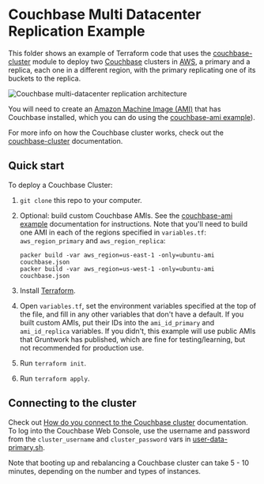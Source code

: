 # Couchbase Multi Datacenter Replication Example

This folder shows an example of Terraform code that uses the 
[couchbase-cluster](https://github.com/gruntwork-io/terraform-aws-couchbase/tree/main/modules/couchbase-cluster) 
module to deploy two [Couchbase](https://www.couchbase.com/) clusters in [AWS](https://aws.amazon.com/), a primary and
a replica, each one in a different region, with the primary replicating one of its buckets to the replica.

![Couchbase multi-datacenter replication architecture](https://github.com/gruntwork-io/terraform-aws-couchbase/blob/main/_docs/couchbase-multi-datacenter-replication-architecture.png?raw=true)

You will need to create an [Amazon Machine Image (AMI)](http://docs.aws.amazon.com/AWSEC2/latest/UserGuide/AMIs.html) 
that has Couchbase installed, which you can do using the [couchbase-ami 
example](https://github.com/gruntwork-io/terraform-aws-couchbase/tree/main/examples/couchbase-ami)). 

For more info on how the Couchbase cluster works, check out the 
[couchbase-cluster](https://github.com/gruntwork-io/terraform-aws-couchbase/tree/main/modules/couchbase-cluster) documentation.



## Quick start

To deploy a Couchbase Cluster:

1. `git clone` this repo to your computer.
1. Optional: build custom Couchbase AMIs. See the
   [couchbase-ami example](https://github.com/gruntwork-io/terraform-aws-couchbase/tree/main/examples/couchbase-ami)
   documentation for instructions. Note that you'll need to build one AMI in each of the regions specified in
   `variables.tf`: `aws_region_primary` and `aws_region_replica`:

    ```
    packer build -var aws_region=us-east-1 -only=ubuntu-ami couchbase.json
    packer build -var aws_region=us-west-1 -only=ubuntu-ami couchbase.json
    ```

1. Install [Terraform](https://www.terraform.io/).
1. Open `variables.tf`, set the environment variables specified at the top of the file, and fill in any other variables that
   don't have a default. If you built custom AMIs, put their IDs into the `ami_id_primary` and `ami_id_replica`
   variables. If you didn't, this example will use public AMIs that Gruntwork has published, which are fine for
   testing/learning, but not recommended for production use.
1. Run `terraform init`.
1. Run `terraform apply`.




## Connecting to the cluster

Check out [How do you connect to the Couchbase
cluster](https://github.com/gruntwork-io/terraform-aws-couchbase/tree/main/modules/couchbase-cluster#how-do-you-connect-to-the-couchbase-cluster)
documentation. To log into the Couchbase Web Console, use the username and password from the `cluster_username`
and `cluster_password` vars in
[user-data-primary.sh](https://github.com/gruntwork-io/terraform-aws-couchbase/tree/main/examples/couchbase-multi-datacenter-replication/user-data/user-data-primary.sh).

Note that booting up and rebalancing a Couchbase cluster can take 5 - 10 minutes, depending on the number and types of
instances.

